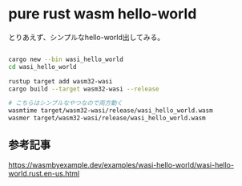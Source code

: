 # pure rust wasm hello-world

とりあえず、シンプルなhello-world出してみる。

```bash

cargo new --bin wasi_hello_world
cd wasi_hello_world

rustup target add wasm32-wasi
cargo build --target wasm32-wasi --release

# こちらはシンプルなやつなので両方動く
wasmtime target/wasm32-wasi/release/wasi_hello_world.wasm
wasmer target/wasm32-wasi/release/wasi_hello_world.wasm
```

## 参考記事
https://wasmbyexample.dev/examples/wasi-hello-world/wasi-hello-world.rust.en-us.html

